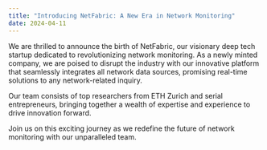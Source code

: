 ```yaml
---
title: "Introducing NetFabric: A New Era in Network Monitoring"
date: 2024-04-11
---
```


We are thrilled to announce the birth of NetFabric, our visionary deep tech startup dedicated to revolutionizing network monitoring. As a newly minted company, we are poised to disrupt the industry with our innovative platform that seamlessly integrates all network data sources, promising real-time solutions to any network-related inquiry.

Our team consists of top researchers from ETH Zurich and serial entrepreneurs, bringing together a wealth of expertise and experience to drive innovation forward.

Join us on this exciting journey as we redefine the future of network monitoring with our unparalleled team.
